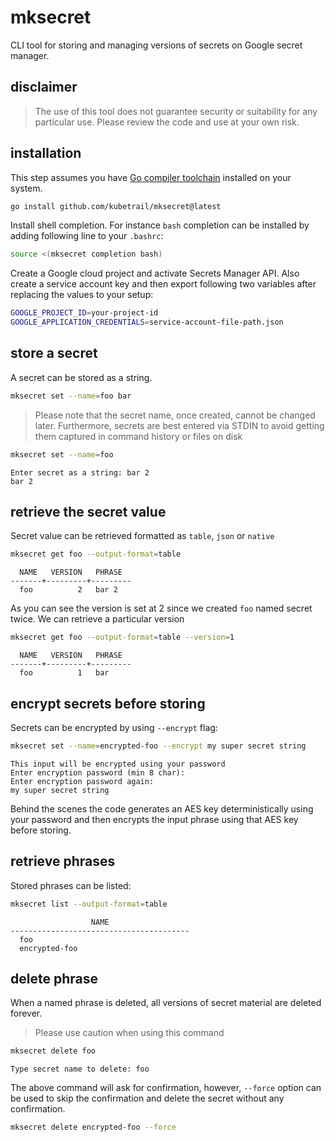 # mksecret
CLI tool for storing and managing versions of secrets on Google secret manager.

## disclaimer
>The use of this tool does not guarantee security or suitability
for any particular use. Please review the code and use at your own risk.

## installation
This step assumes you have [Go compiler toolchain](https://go.dev/dl/)
installed on your system.

```bash
go install github.com/kubetrail/mksecret@latest
```
Install shell completion. For instance `bash` completion can be installed
by adding following line to your `.bashrc`:
```bash
source <(mksecret completion bash)
```

Create a Google cloud project and activate Secrets Manager API. Also
create a service account key and then export following two variables after
replacing the values to your setup:
```bash
GOOGLE_PROJECT_ID=your-project-id
GOOGLE_APPLICATION_CREDENTIALS=service-account-file-path.json
```

## store a secret
A secret can be stored as a string.
```bash
mksecret set --name=foo bar
```

> Please note that the secret name, once created, cannot be changed later.
> Furthermore, secrets are best entered via STDIN to avoid getting
> them captured in command history or files on disk

```bash
mksecret set --name=foo
```
```text
Enter secret as a string: bar 2
bar 2
```

## retrieve the secret value
Secret value can be retrieved formatted as `table`, `json` or `native`
```bash
mksecret get foo --output-format=table
```
```text
  NAME   VERSION   PHRASE  
-------+---------+---------
  foo          2   bar 2   
```

As you can see the version is set at 2 since we created `foo` named secret
twice. We can retrieve a particular version
```bash
mksecret get foo --output-format=table --version=1
```
```text
  NAME   VERSION   PHRASE  
-------+---------+---------
  foo          1   bar     
```

## encrypt secrets before storing
Secrets can be encrypted by using `--encrypt` flag:
```bash
mksecret set --name=encrypted-foo --encrypt my super secret string
```
```text
This input will be encrypted using your password
Enter encryption password (min 8 char): 
Enter encryption password again: 
my super secret string
```

Behind the scenes the code generates an AES key deterministically using your
password and then encrypts the input phrase using that AES key before storing.

## retrieve phrases
Stored phrases can be listed:
```bash
mksecret list --output-format=table
```
```text
                  NAME                  
----------------------------------------
  foo  
  encrypted-foo                                                       
```

## delete phrase
When a named phrase is deleted, all versions of secret material are 
deleted forever.
> Please use caution when using this command
```bash
mksecret delete foo
```
```text
Type secret name to delete: foo
```
The above command will ask for confirmation, however, `--force` option
can be used to skip the confirmation and delete the secret without any
confirmation.

```bash
mksecret delete encrypted-foo --force
```
